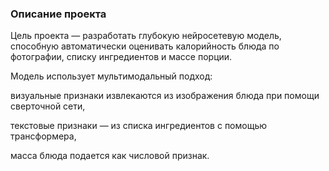 ### Описание проекта

Цель проекта — разработать глубокую нейросетевую модель, способную автоматически оценивать калорийность блюда по фотографии, списку ингредиентов и массе порции.

Модель использует мультимодальный подход:

визуальные признаки извлекаются из изображения блюда при помощи сверточной сети,

текстовые признаки — из списка ингредиентов с помощью трансформера,

масса блюда подается как числовой признак.